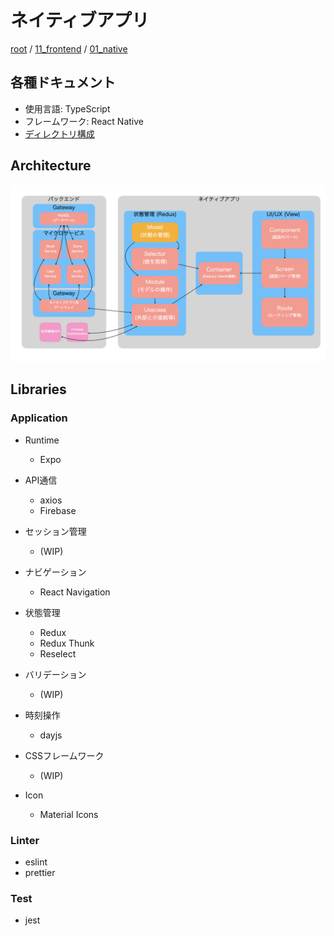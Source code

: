 # ネイティブアプリ

[root](./../../../README.md) 
/ [11_frontend](./../README.md) 
/ [01_native](./README.md)

## 各種ドキュメント

* 使用言語: TypeScript
* フレームワーク: React Native
* [ディレクトリ構成](./directories.md)

## Architecture

![アーキテクチャ](./architecture.jpeg)

## Libraries

### Application

* Runtime
  * Expo

* API通信
  * axios
  * Firebase

* セッション管理
  * (WIP)

* ナビゲーション
  * React Navigation

* 状態管理
  * Redux
  * Redux Thunk
  * Reselect

* バリデーション
  * (WIP)

* 時刻操作
  * dayjs

* CSSフレームワーク
  * (WIP)
* Icon
  * Material Icons

### Linter

* eslint
* prettier

### Test

* jest
